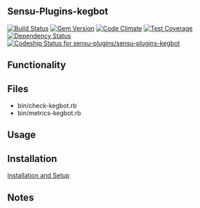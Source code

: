 ## Sensu-Plugins-kegbot

[ ![Build Status](https://travis-ci.org/sensu-plugins/sensu-plugins-kegbot.svg?branch=master)](https://travis-ci.org/sensu-plugins/sensu-plugins-kegbot)
[![Gem Version](https://badge.fury.io/rb/sensu-plugins-kegbot.svg)](http://badge.fury.io/rb/sensu-plugins-kegbot)
[![Code Climate](https://codeclimate.com/github/sensu-plugins/sensu-plugins-kegbot/badges/gpa.svg)](https://codeclimate.com/github/sensu-plugins/sensu-plugins-kegbot)
[![Test Coverage](https://codeclimate.com/github/sensu-plugins/sensu-plugins-kegbot/badges/coverage.svg)](https://codeclimate.com/github/sensu-plugins/sensu-plugins-kegbot)
[![Dependency Status](https://gemnasium.com/sensu-plugins/sensu-plugins-kegbot.svg)](https://gemnasium.com/sensu-plugins/sensu-plugins-kegbot)
[ ![Codeship Status for sensu-plugins/sensu-plugins-kegbot](https://codeship.com/projects/deb0b470-edcc-0132-88d7-5a51cb58650a/status?branch=master)](https://codeship.com/projects/84124)

## Functionality

## Files
 * bin/check-kegbot.rb
 * bin/metrics-kegbot.rb

## Usage

## Installation

[Installation and Setup](http://sensu-plugins.io/docs/installation_instructions.html)

## Notes
